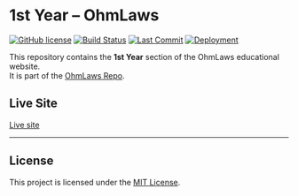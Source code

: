 # 1st Year – OhmLaws

[![GitHub license](https://img.shields.io/github/license/ohmlaws/firstyear.svg?color=blue)](https://github.com/ohmlaws/firstyear/blob/main/LICENSE)
[![Build Status](https://github.com/ohmlaws/firstyear/actions/workflows/pages-deploy.yml/badge.svg)](https://github.com/ohmlaws/firstyear/actions)
[![Last Commit](https://img.shields.io/github/last-commit/ohmlaws/firstyear.svg)](https://github.com/ohmlaws/firstyear/commits)
[![Deployment](https://img.shields.io/github/deployments/ohmlaws/firstyear/github-pages)](https://github.com/ohmlaws/firstyear/deployments/activity_log)

This repository contains the **1st Year** section of the OhmLaws educational website.  
It is part of the [OhmLaws Repo](https://github.com/ohmlaws/ohmlaws.github.io).

## Live Site
[Live site](https://ohmlaws.github.io/)

---

## License
This project is licensed under the [MIT License](LICENSE).
